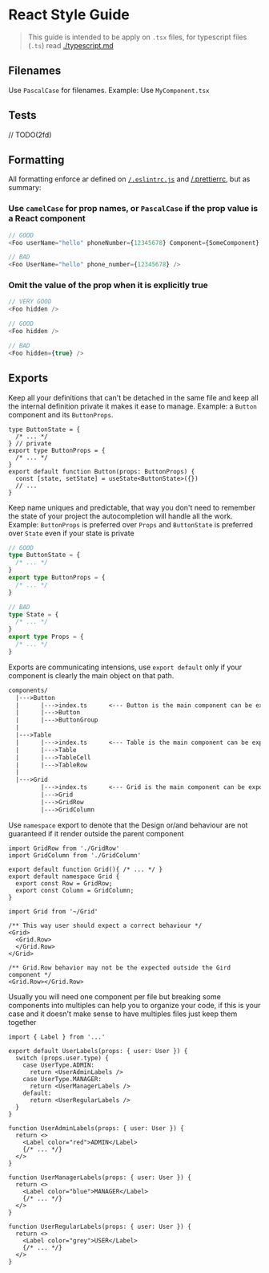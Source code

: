 # React Style Guide

> This guide is intended to be apply on `.tsx` files, for typescript files (`.ts`) read [./typescript.md](./typescript.md)

## Filenames

Use `PascalCase` for filenames. Example: Use `MyComponent.tsx`

## Tests

// TODO(2fd)

## Formatting

All formatting enforce ar defined on [`/.eslintrc.js`](../../.eslintrc.js) and [/.prettierrc](../../.prettierrc), but as summary:

### Use `camelCase` for prop names, or `PascalCase` if the prop value is a React component

```ts
// GOOD
<Foo userName="hello" phoneNumber={12345678} Component={SomeComponent} />
```

```ts
// BAD
<Foo UserName="hello" phone_number={12345678} />
```

### Omit the value of the prop when it is explicitly true

```ts
// VERY GOOD
<Foo hidden />
```

```ts
// GOOD
<Foo hidden />
```

```ts
// BAD
<Foo hidden={true} />
```

## Exports

Keep all your definitions that can't be detached in the same file and keep all the internal definition private it makes it ease to manage. Example: a `Button` component and its `ButtonProps`.

```tsx
type ButtonState = {
  /* ... */
} // private
export type ButtonProps = {
  /* ... */
}
export default function Button(props: ButtonProps) {
  const [state, setState] = useState<ButtonState>({})
  // ...
}
```

Keep name uniques and predictable, that way you don't need to remember the state of your project the autocompletion will handle all the work. Example: `ButtonProps` is preferred over `Props` and `ButtonState` is preferred over `State` even if your state is private

```ts
// GOOD
type ButtonState = {
  /* ... */
}
export type ButtonProps = {
  /* ... */
}
```

```ts
// BAD
type State = {
  /* ... */
}
export type Props = {
  /* ... */
}
```

Exports are communicating intensions, use `export default` only if your component is clearly the main object on that path.

```txt
components/
  |--->Button
  |      |--->index.ts      <--- Button is the main component can be exported as default
  |      |--->Button
  |      |--->ButtonGroup
  |
  |--->Table
  |      |--->index.ts      <--- Table is the main component can be exported as default
  |      |--->Table
  |      |--->TableCell
  |      |--->TableRow
  |
  |--->Grid
         |--->index.ts      <--- Grid is the main component can be exported as default
         |--->Grid
         |--->GridRow
         |--->GridColumn
```

Use `namespace` export to denote that the Design or/and behaviour are not guaranteed if it render outside the parent component

```tsx
import GridRow from './GridRow'
import GridColumn from './GridColumn'

export default function Grid(){ /* ... */ }
export default namespace Grid {
  export const Row = GridRow;
  export const Column = GridColumn;
}
```

```tsx
import Grid from '~/Grid'

/** This way user should expect a correct behaviour */
<Grid>
  <Grid.Row>
  </Grid.Row>
</Grid>

/** Grid.Row behavior may not be the expected outside the Gird component */
<Grid.Row></Grid.Row>
```

Usually you will need one component per file but breaking some components into multiples can help you to organize your code, if this is your case and it doesn't make sense to have multiples files just keep them together

```tsx
import { Label } from '...'

export default UserLabels(props: { user: User }) {
  switch (props.user.type) {
    case UserType.ADMIN:
      return <UserAdminLabels />
    case UserType.MANAGER:
      return <UserManagerLabels />
    default:
      return <UserRegularLabels />
  }
}

function UserAdminLabels(props: { user: User }) {
  return <>
    <Label color="red">ADMIN</Label>
    {/* ... */}
  </>
}

function UserManagerLabels(props: { user: User }) {
  return <>
    <Label color="blue">MANAGER</Label>
    {/* ... */}
  </>
}

function UserRegularLabels(props: { user: User }) {
  return <>
    <Label color="grey">USER</Label>
    {/* ... */}
  </>
}
```
